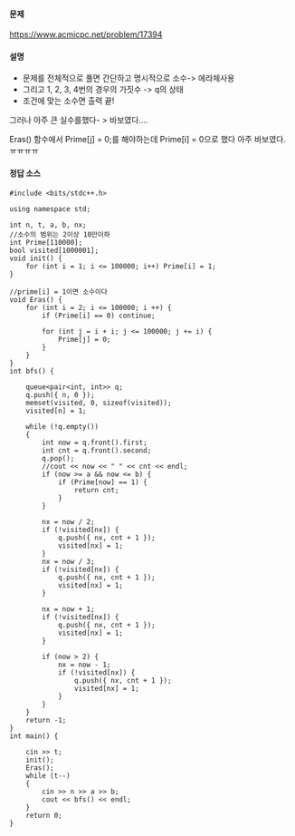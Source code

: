 #### 문제 
https://www.acmicpc.net/problem/17394



#### 설명

- 문제를 전체적으로 풀면 간단하고  명시적으로 소수-> 에라체사용 
- 그리고 1, 2, 3, 4번의 경우의 가짓수  -> q의 상태 
- 조건에 맞는 소수면 출력 끝!

그러나 아주 큰 실수를했다- > 바보였다.... 

Eras() 함수에서 Prime[j] = 0;를 해야하는데 Prime[i] = 0으로 했다 아주 바보였다. ㅠㅠㅠㅠ

#### 정답 소스

````
#include <bits/stdc++.h>

using namespace std;

int n, t, a, b, nx;
//소수의 범위는 2이상 10만이하 
int Prime[110000];
bool visited[1000001];
void init() {	
	for (int i = 1; i <= 100000; i++) Prime[i] = 1;
}

//prime[i] = 1이면 소수이다 
void Eras() {
	for (int i = 2; i <= 100000; i ++) {
		if (Prime[i] == 0) continue;

		for (int j = i + i; j <= 100000; j += i) {
			Prime[j] = 0;
		}
	}
}
int bfs() {

	queue<pair<int, int>> q;
	q.push({ n, 0 });
	memset(visited, 0, sizeof(visited));
	visited[n] = 1;

	while (!q.empty())
	{
		int now = q.front().first;
		int cnt = q.front().second;
		q.pop();
		//cout << now << " " << cnt << endl;
		if (now >= a && now <= b) {
			if (Prime[now] == 1) {
				return cnt;
			}
		}

		nx = now / 2;
		if (!visited[nx]) {
			q.push({ nx, cnt + 1 });
			visited[nx] = 1;
		}
		nx = now / 3;
		if (!visited[nx]) {
			q.push({ nx, cnt + 1 });
			visited[nx] = 1;
		}

		nx = now + 1;
		if (!visited[nx]) {
			q.push({ nx, cnt + 1 });
			visited[nx] = 1;
		}

		if (now > 2) {
			nx = now - 1;
			if (!visited[nx]) {
				q.push({ nx, cnt + 1 });
				visited[nx] = 1;
			}
		}
	}
	return -1;
}
int main() {

	cin >> t;
	init();
	Eras();
	while (t--)
	{
		cin >> n >> a >> b;
		cout << bfs() << endl;
	}
	return 0;
}
````